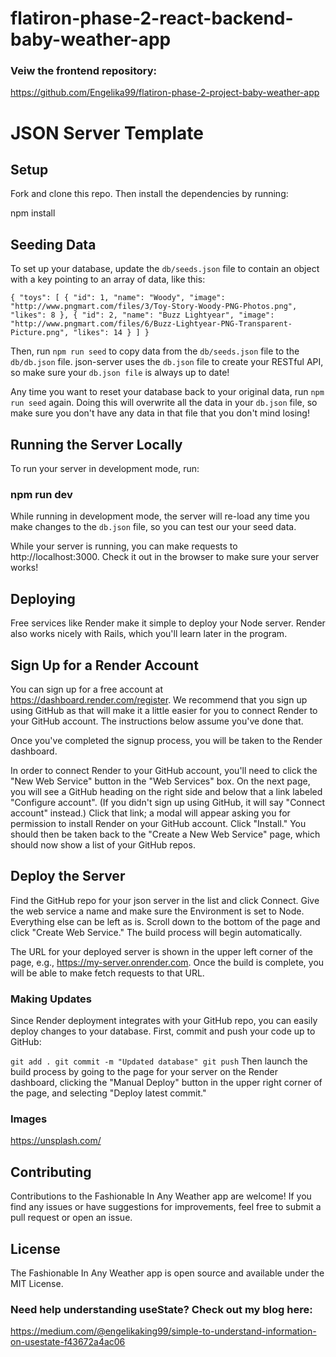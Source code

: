 # flatiron-phase-2-react-backend-baby-weather-app
### Veiw the frontend repository:
https://github.com/Engelika99/flatiron-phase-2-project-baby-weather-app

# JSON Server Template
## Setup
Fork and clone this repo. Then install the dependencies by running:

npm install
## Seeding Data
To set up your database, update the `db/seeds.json` file to contain an object with a key pointing to an array of data, like this:

 ` {
  "toys": [
    {
      "id": 1,
      "name": "Woody",
      "image": "http://www.pngmart.com/files/3/Toy-Story-Woody-PNG-Photos.png",
      "likes": 8
    },
    {
      "id": 2,
      "name": "Buzz Lightyear",
      "image": "http://www.pngmart.com/files/6/Buzz-Lightyear-PNG-Transparent-Picture.png",
      "likes": 14
    }
  ]
} `

Then, run `npm run seed` to copy data from the `db/seeds.json` file to the `db/db.json` file. json-server uses the `db.json` file to create your RESTful API, so make sure your `db.json file` is always up to date!

Any time you want to reset your database back to your original data, run `npm run seed` again. Doing this will overwrite all the data in your `db.json` file, so make sure you don't have any data in that file that you don't mind losing!

## Running the Server Locally
To run your server in development mode, run:

### npm run dev
While running in development mode, the server will re-load any time you make changes to the `db.json` file, so you can test our your seed data.

While your server is running, you can make requests to http://localhost:3000. Check it out in the browser to make sure your server works!

## Deploying

Free services like Render make it simple to deploy your Node server. Render also works nicely with Rails, which you'll learn later in the program.

## Sign Up for a Render Account
You can sign up for a free account at https://dashboard.render.com/register. We recommend that you sign up using GitHub as that will make it a little easier for you to connect Render to your GitHub account. The instructions below assume you've done that.

Once you've completed the signup process, you will be taken to the Render dashboard.

In order to connect Render to your GitHub account, you'll need to click the "New Web Service" button in the "Web Services" box. On the next page, you will see a GitHub heading on the right side and below that a link labeled "Configure account". (If you didn't sign up using GitHub, it will say "Connect account" instead.) Click that link; a modal will appear asking you for permission to install Render on your GitHub account. Click "Install." You should then be taken back to the "Create a New Web Service" page, which should now show a list of your GitHub repos.

## Deploy the Server
Find the GitHub repo for your json server in the list and click Connect. Give the web service a name and make sure the Environment is set to Node. Everything else can be left as is. Scroll down to the bottom of the page and click "Create Web Service." The build process will begin automatically.

The URL for your deployed server is shown in the upper left corner of the page, e.g., https://my-server.onrender.com. Once the build is complete, you will be able to make fetch requests to that URL.

### Making Updates
Since Render deployment integrates with your GitHub repo, you can easily deploy changes to your database. First, commit and push your code up to GitHub:

` git add .
git commit -m "Updated database"
git push ` 
Then launch the build process by going to the page for your server on the Render dashboard, clicking the "Manual Deploy" button in the upper right corner of the page, and selecting "Deploy latest commit."
### Images
https://unsplash.com/

## Contributing

Contributions to the Fashionable In Any Weather app are welcome! If you find any issues or have suggestions for improvements, feel free to submit a pull request or open an issue.

## License

The Fashionable In Any Weather app is open source and available under the MIT License.

### Need help understanding useState? Check out my blog here:
https://medium.com/@engelikaking99/simple-to-understand-information-on-usestate-f43672a4ac06